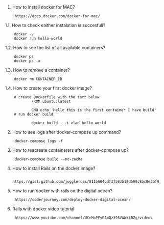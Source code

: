 1. How to install docker for MAC?
        
        https://docs.docker.com/docker-for-mac/
1.1. How to check eaither instalation is succesfull?
        
        docker -v
        docker run hello-world
1.2. How to see the list of all available containers?
        
        docker ps
        docker ps -a
1.3. How to remove a container?
        
        docker rm CONTAINER_ID
1.4. How to create your first docker image?
        
        # create Dockerfile with the text below
                FROM ubuntu:latest

                CMD echo 'Hello this is the first container I have build'
        # run docker build
        
                docker build . -t vlad_hello_world
2. How to see logs after docker-compose up command?
        
        docker-compose logs -f
3. How to reacreate containerers after docker-compose up?
        
        docker-compose build --no-cache
4. How to install Rails on the docker image?
        
        https://gist.github.com/juggleross/811b604cdf3f583512d599c8bc8e3bf9
        
5. How to run docker with rails on the digital ocean?
        
        https://coderjourney.com/deploy-docker-digital-ocean/
6. Rails with docker video tutorial
        
        https://www.youtube.com/channel/UCeMoPFyEAoQz398VAWx4BZg/videos
